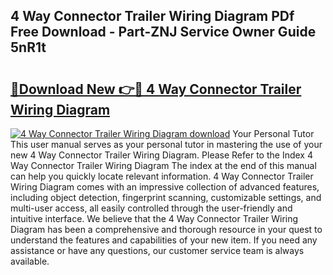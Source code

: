 ## 4 Way Connector Trailer Wiring Diagram PDf Free Download - Part-ZNJ Service Owner Guide 5nR1t

# <h2><a href="http://dfqu417.blite.top/?on=4+Way+Connector+Trailer+Wiring+Diagram">🔗Download New 👉🔴 4 Way Connector Trailer Wiring Diagram</a></h2>

[![4 Way Connector Trailer Wiring Diagram download](https://i.imgur.com/lujVjoI.png)](http://dfqu417.blite.top/?on=4+Way+Connector+Trailer+Wiring+Diagram)
Your Personal Tutor This user manual serves as your personal tutor in mastering the use of your new 4 Way Connector Trailer Wiring Diagram. Please Refer to the Index 4 Way Connector Trailer Wiring Diagram The index at the end of this manual can help you quickly locate relevant information. 4 Way Connector Trailer Wiring Diagram comes with an impressive collection of advanced features, including object detection, fingerprint scanning, customizable settings, and multi-user access, all easily controlled through the user-friendly and intuitive interface. We believe that the 4 Way Connector Trailer Wiring Diagram has been a comprehensive and thorough resource in your quest to understand the features and capabilities of your new item. If you need any assistance or have any questions, our customer service team is always available.
